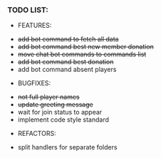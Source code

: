 ### TODO LIST:
- FEATURES:
* ~~add bot command to fetch all data~~
* ~~add bot command best new member donation~~
* ~~move chat bot commands to commands list~~
* ~~add bot command best donation~~
* add bot command absent players 


- BUGFIXES:
* ~~not full player names~~
* ~~update greeting message~~ 
* wait for join status to appear
* implement code style standard

- REFACTORS:
* split handlers for separate folders
